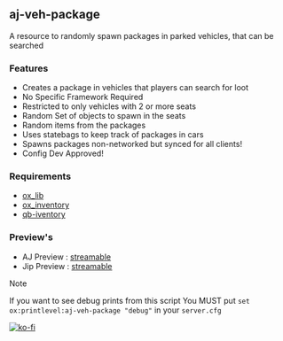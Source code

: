 ## aj-veh-package
A resource to randomly spawn packages in parked vehicles, that can be searched

### Features
* Creates a package in vehicles that players can search for loot
* No Specific Framework Required
* Restricted to only vehicles with 2 or more seats
* Random Set of objects to spawn in the seats
* Random items from the packages
* Uses statebags to keep track of packages in cars
* Spawns packages non-networked but synced for all clients!
* Config Dev Approved!

### Requirements
* [ox_lib](https://github.com/overextended/ox_lib/releases)
* [ox_inventory](https://github.com/overextended/ox_inventory/releases)
* [qb-iventory](https://github.com/qbcore-framework/qb-inventory)

### Preview's
* AJ Preview : [streamable](https://streamable.com/bpjugf)
* Jip Preview : [streamable](https://streamable.com/bpjugf)


> [!NOTE]
> If you want to see debug prints from this script
> You MUST put `set ox:printlevel:aj-veh-package "debug"` in your `server.cfg`

[![ko-fi](https://ko-fi.com/img/githubbutton_sm.svg)](https://ko-fi.com/ihyajb)
